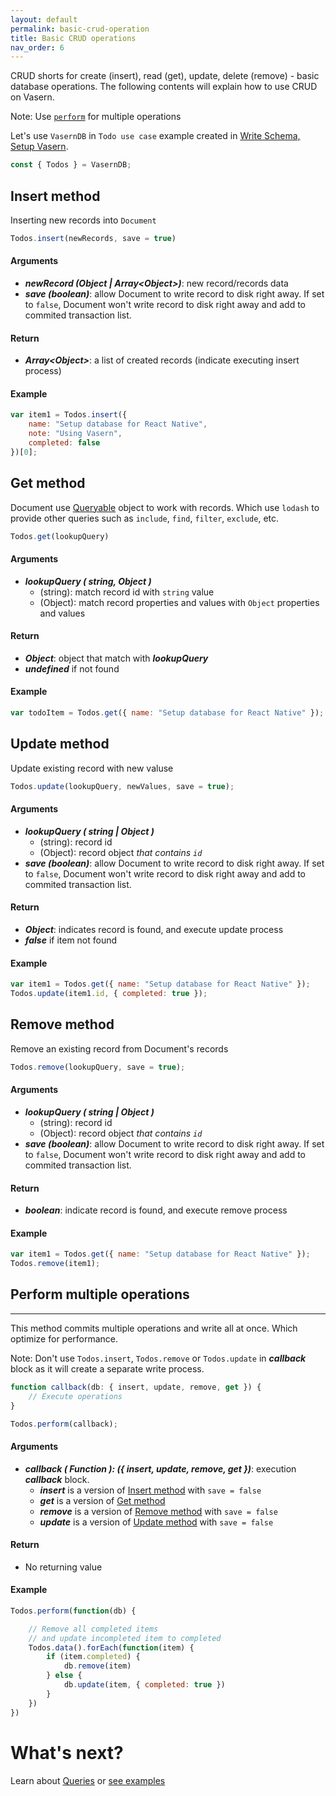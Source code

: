 ```yaml
---
layout: default
permalink: basic-crud-operation
title: Basic CRUD operations
nav_order: 6
---
```


CRUD shorts for create (insert), read (get), update, delete (remove) - basic database operations.
The following contents will explain how to use CRUD on Vasern.

Note: Use [`perform`](#perform-multiple-operations) for multiple operations

Let's use `VasernDB` in `Todo use case` example created in [Write Schema, Setup Vasern](write-schema-setup-vasern.md).

```javascript
const { Todos } = VasernDB;
```

## Insert method

Inserting new records into `Document`

```javascript
Todos.insert(newRecords, save = true)
```

#### Arguments

- **_newRecord (Object | Array\<Object>)_**: new record/records data
- **_save (boolean)_**: allow Document to write record to disk right away. If set to `false`, Document won't write record to disk right away and add to commited transaction list.

#### Return

- **_Array\<Object>_**: a list of created records (indicate executing insert process)

#### Example

```javascript
var item1 = Todos.insert({
    name: "Setup database for React Native",
    note: "Using Vasern",
    completed: false
})[0];
```

## Get method

Document use [Queryable](queries#Queryable) object to work with records. Which use `lodash` to provide other queries such as `include`, `find`, `filter`, `exclude`, etc.

```javascript
Todos.get(lookupQuery)
```

#### Arguments

- **_lookupQuery ( string, Object )_**
  - (string): match record id with `string` value
  - (Object): match record properties and values with `Object` properties and values

#### Return

- **_Object_**: object that match with **_lookupQuery_**
- **_undefined_** if not found

#### Example

```javascript
var todoItem = Todos.get({ name: "Setup database for React Native" });
```

## Update method

Update existing record with new valuse

```javascript
Todos.update(lookupQuery, newValues, save = true);
```

#### Arguments

- **_lookupQuery ( string | Object )_**
  - (string): record id
  - (Object): record object _that contains `id`_
- **_save (boolean)_**: allow Document to write record to disk right away. If set to `false`, Document won't write record to disk right away and add to commited transaction list.

#### Return

- **_Object_**: indicates record is found, and execute update process
- **_false_** if item not found

#### Example

```javascript
var item1 = Todos.get({ name: "Setup database for React Native" });
Todos.update(item1.id, { completed: true });
```


## Remove method

Remove an existing record from Document's records

```javascript
Todos.remove(lookupQuery, save = true);
```

#### Arguments

- **_lookupQuery ( string | Object )_**
  - (string): record id
  - (Object): record object _that contains `id`_
- **_save (boolean)_**: allow Document to write record to disk right away. If set to `false`, Document won't write record to disk right away and add to commited transaction list.

#### Return

- **_boolean_**: indicate record is found, and execute remove process

#### Example

```javascript
var item1 = Todos.get({ name: "Setup database for React Native" });
Todos.remove(item1);
```

## Perform multiple operations

---

This method commits multiple operations and write all at once. Which optimize for performance.

Note: Don't use `Todos.insert`, `Todos.remove` or `Todos.update` in **_callback_** block as it will
create a separate write process.

```javascript
function callback(db: { insert, update, remove, get }) {
    // Execute operations
}

Todos.perform(callback);
```

#### Arguments

- **_callback ( Function ): ({ insert, update, remove, get })_**: execution **_callback_** block.
  - **_insert_** is a version of [Insert method](#insert-method) with `save = false`
  - **_get_** is a version of [Get method](#get-method)
  - **_remove_** is a version of [Remove method](#remove-method) with `save = false`
  - **_update_** is a version of [Update method](#update-method) with `save = false`

#### Return

- No returning value

#### Example

```javascript
Todos.perform(function(db) {

    // Remove all completed items 
    // and update incompleted item to completed
    Todos.data().forEach(function(item) {
        if (item.completed) {
            db.remove(item)
        } else {
            db.update(item, { completed: true })
        }
    })
})
```



# What's next?

Learn about [Queries](queries.md) 
or [see examples](examples.md)
